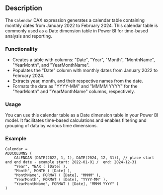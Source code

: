 ## Description

The `Calendar` DAX expression generates a calendar table containing monthly dates from January 2022 to February 2024. This calendar table is commonly used as a Date dimension table in Power BI for time-based analysis and reporting.

### Functionality

- Creates a table with columns: "Date", "Year", "Month", "MonthName", "YearMonth", and "YearMonthName".
- Populates the "Date" column with monthly dates from January 2022 to February 2024.
- Extracts year, month, and their respective names from the date.
- Formats the date as "YYYY-MM" and "MMMM YYYY" for the "YearMonth" and "YearMonthName" columns, respectively.

### Usage

You can use this calendar table as a Date dimension table in your Power BI model. It facilitates time-based calculations and enables filtering and grouping of data by various time dimensions.

### Example

```DAX
Calendar = 
ADDCOLUMNS (
    CALENDAR (DATE(2022, 1, 1), DATE(2024, 12, 31)), // place start and end date - example start: 2022-01-01 /  end: 2024-12-31
    "Year", YEAR ( [Date] ),
    "Month", MONTH ( [Date] ),
    "MonthName", FORMAT ( [Date], "MMMM" ),
    "YearMonth", FORMAT ( [Date], "YYYY-MM" ),
    "YearMonthName", FORMAT ( [Date], "MMMM YYYY" )
)
